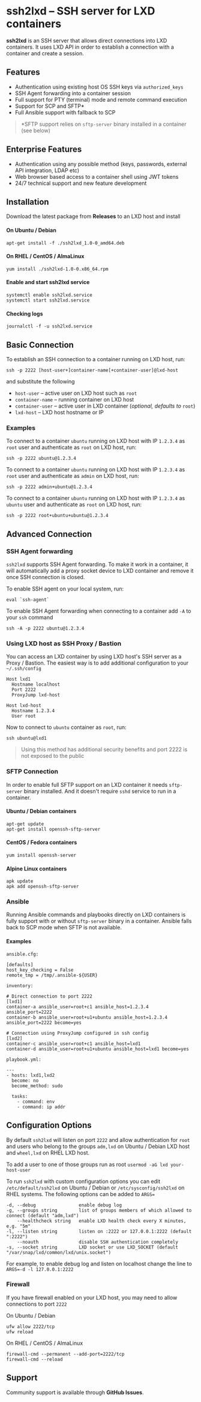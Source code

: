 # ssh2lxd – SSH server for LXD containers

**ssh2lxd** is an SSH server that allows direct connections into LXD containers.
It uses LXD API in order to establish a connection with a container and create a session.

## Features

- Authentication using existing host OS SSH keys via `authorized_keys`
- SSH Agent forwarding into a container session
- Full support for PTY (terminal) mode and remote command execution
- Support for SCP and SFTP*
- Full Ansible support with fallback to SCP

> *SFTP support relies on `sftp-server` binary installed in a container (see below)

## Enterprise Features

- Authentication using any possible method (keys, passwords, external API integration, LDAP etc)
- Web browser based access to a container shell using JWT tokens
- 24/7 technical support and new feature development

## Installation

Download the latest package from **Releases** to an LXD host and install 

#### On Ubuntu / Debian

```
apt-get install -f ./ssh2lxd_1.0-0_amd64.deb
```

#### On RHEL / CentOS / AlmaLinux

```
yum install ./ssh2lxd-1.0-0.x86_64.rpm
```

#### Enable and start ssh2lxd service

```
systemctl enable ssh2lxd.service
systemctl start ssh2lxd.service
```

#### Checking logs

```
journalctl -f -u ssh2lxd.service
```

## Basic Connection

To establish an SSH connection to a container running on LXD host, run:

```
ssh -p 2222 [host-user+]container-name[+container-user]@lxd-host
```

and substitute the following

- `host-user` – active user on LXD host such as `root`
- `container-name` – running container on LXD host
- `container-user` – active user in LXD container (_optional, defaults to_ `root`)
- `lxd-host` – LXD host hostname or IP

### Examples

To connect to a container `ubuntu` running on LXD host with IP `1.2.3.4` as `root` user and authenticate
as `root` on LXD host, run:

```
ssh -p 2222 ubuntu@1.2.3.4
```

To connect to a container `ubuntu` running on LXD host with IP `1.2.3.4` as `root` user and authenticate
as `admin` on LXD host, run:

```
ssh -p 2222 admin+ubuntu@1.2.3.4
```

To connect to a container `ubuntu` running on LXD host with IP `1.2.3.4` as `ubuntu` user and authenticate
as `root` on LXD host, run:

```
ssh -p 2222 root+ubuntu+ubuntu@1.2.3.4
```

## Advanced Connection

### SSH Agent forwarding

`ssh2lxd` supports SSH Agent forwarding. To make it work in a container, it will automatically add a
proxy socket device to LXD container and remove it once SSH connection is closed.

To enable SSH agent on your local system, run:

```
eval `ssh-agent`
```

To enable SSH Agent forwarding when connecting to a container add `-A` to your `ssh` command

```
ssh -A -p 2222 ubuntu@1.2.3.4
```

### Using LXD host as SSH Proxy / Bastion

You can access an LXD container by using LXD host's SSH server as a Proxy / Bastion.
The easiest way is to add additional configuration to your `~/.ssh/config`

```
Host lxd1
  Hostname localhost
  Port 2222
  ProxyJump lxd-host

Host lxd-host
  Hostname 1.2.3.4
  User root
```

Now to connect to `ubuntu` container as `root`, run:

```
ssh ubuntu@lxd1
```

> Using this method has additional security benefits and port 2222 is not exposed to the public 

### SFTP Connection

In order to enable full SFTP support on an LXD container it needs `sftp-server` binary installed. And it doesn't require
`sshd` service to run in a container.

#### Ubuntu / Debian containers

```
apt-get update
apt-get install openssh-sftp-server
```

#### CentOS / Fedora containers

```
yum install openssh-server
```

#### Alpine Linux containers

```
apk update
apk add openssh-sftp-server
```

### Ansible

Running Ansible commands and playbooks directly on LXD containers is fully support with or without `sftp-server` binary
in a container. Ansible falls back to SCP mode when SFTP is not available.

#### Examples

```
ansible.cfg:

[defaults]
host_key_checking = False
remote_tmp = /tmp/.ansible-${USER}
```

```
inventory:

# Direct connection to port 2222
[lxd1]
container-a ansible_user=root+c1 ansible_host=1.2.3.4 ansible_port=2222
container-b ansible_user=root+u1+ubuntu ansible_host=1.2.3.4 ansible_port=2222 become=yes

# Connection using ProxyJump configured in ssh config 
[lxd2]
container-c ansible_user=root+c1 ansible_host=lxd1
container-d ansible_user=root+u1+ubuntu ansible_host=lxd1 become=yes
```

```
playbook.yml:

---
- hosts: lxd1,lxd2
  become: no
  become_method: sudo

  tasks:
    - command: env
    - command: ip addr
```


## Configuration Options

By default `ssh2lxd` will listen on port `2222` and allow authentication for `root` and users who belong to the groups
`adm,lxd` on Ubuntu / Debian LXD host and `wheel,lxd` on RHEL LXD host.

To add a user to one of those groups run as root `usermod -aG lxd your-host-user`

To run `ssh2lxd` with custom configuration options you can edit `/etc/default/ssh2lxd` on Ubuntu / Debian or
`/etc/sysconfig/ssh2lxd` on RHEL systems. The following options can be added to `ARGS=`

```
-d, --debug                enable debug log
-g, --groups string        list of groups members of which allowed to connect (default "adm,lxd")
    --healthcheck string   enable LXD health check every X minutes, e.g. "5m"
-l, --listen string        listen on :2222 or 127.0.0.1:2222 (default ":2222")
    --noauth               disable SSH authentication completely
-s, --socket string        LXD socket or use LXD_SOCKET (default "/var/snap/lxd/common/lxd/unix.socket")
```

For example, to enable debug log and listen on localhost change the line to `ARGS=-d -l 127.0.0.1:2222`

### Firewall

If you have firewall enabled on your LXD host, you may need to allow connections to port `2222`

On Ubuntu / Debian

```
ufw allow 2222/tcp
ufw reload
```

On RHEL / CentOS / AlmaLinux

```
firewall-cmd --permanent --add-port=2222/tcp
firewall-cmd --reload
```

## Support

Community support is available through **GitHub Issues**.
